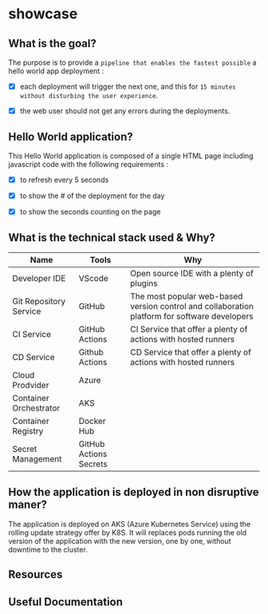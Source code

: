 # showcase

## What is the goal?

The purpose is to provide a `pipeline that enables the fastest possible` a hello world app deployment : 
  - [x] each deployment will trigger the next one, and this for `15 minutes without disturbing the user experience`. 
  - [x] the web user should not get any errors during the deployments.


## Hello World application?

This Hello World application is composed of a single HTML page including javascript code with the following requirements : 
  - [x]  to refresh every 5 seconds 
  - [x]  to show the # of the deployment for the day
  - [x]  to show the seconds counting on the page



## What is the technical stack used & Why?

| Name                   | Tools                                                                       | Why                                                                                        |
|------------------------|-----------------------------------------------------------------------------|--------------------------------------------------------------------------------------------|
| Developer IDE          | VScode                                                                    | Open source IDE with a plenty of plugins                                                     |
| Git Repository Service | GitHub                                                                    | The most popular web-based version control and collaboration platform for software developers| 
| CI Service             | GitHub Actions                                                            | CI Service that offer a plenty of actions with hosted runners                             | 
| CD Service             | Github Actions                                                            | CD Service that offer a plenty of actions with hosted runners                                             |
| Cloud Prodvider        | Azure                                                                     |                                                                                              |
| Container Orchestrator | AKS                                                                       |                                                                                              |
| Container Registry     | Docker Hub                                                                       |                                                                                              |
| Secret Management      | GitHub Actions Secrets                                                    |                                                                                              |

## How the application is deployed in non disruptive maner?

The application is deployed on AKS (Azure Kubernetes Service) using the rolling update strategy offer by K8S. 
It will replaces pods running the old version of the application with the new version, one by one, without downtime to the cluster.


## Resources


## Useful Documentation

